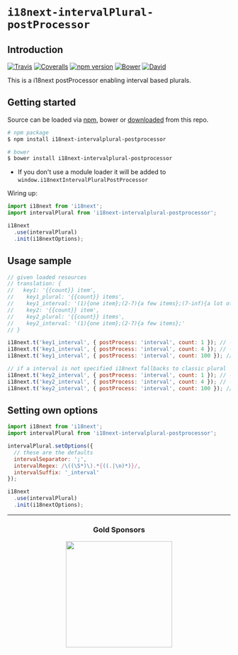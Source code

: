 # `i18next-intervalPlural-postProcessor`

## Introduction

[![Travis](https://img.shields.io/travis/i18next/i18next-intervalPlural-postProcessor/master.svg?style=flat-square)](https://travis-ci.org/i18next/i18next-intervalPlural-postProcessor)
[![Coveralls](https://img.shields.io/coveralls/i18next/i18next-intervalPlural-postProcessor/master.svg?style=flat-square)](https://coveralls.io/github/i18next/i18next-intervalPlural-postProcessor)
[![npm version](https://img.shields.io/npm/v/i18next-intervalplural-postprocessor.svg?style=flat-square)](https://www.npmjs.com/package/i18next-intervalplural-postprocessor)
[![Bower](https://img.shields.io/bower/v/i18next-intervalplural-postprocessor.svg)]()
[![David](https://img.shields.io/david/i18next/i18next-intervalPlural-postProcessor.svg?style=flat-square)](https://david-dm.org/i18next/i18next-intervalPlural-postProcessor)

This is a i18next postProcessor enabling interval based plurals.

## Getting started

Source can be loaded via [npm](https://www.npmjs.com/package/i18next-intervalplural-postprocessor), bower or [downloaded](https://github.com/i18next/i18next-intervalPlural-postProcessor/blob/master/i18nextIntervalPluralPostProcessor.min.js) from this repo.

```sh
# npm package
$ npm install i18next-intervalplural-postprocessor

# bower
$ bower install i18next-intervalplural-postprocessor
```

- If you don't use a module loader it will be added to `window.i18nextIntervalPluralPostProcessor`

Wiring up:

```js
import i18next from 'i18next';
import intervalPlural from 'i18next-intervalplural-postprocessor';

i18next
  .use(intervalPlural)
  .init(i18nextOptions);
```

## Usage sample

```js
// given loaded resources
// translation: {
//   key1: '{{count}} item',
//    key1_plural: '{{count}} items',
//    key1_interval: '(1){one item};(2-7){a few items};(7-inf){a lot of items};',
//    key2: '{{count}} item',
//    key2_plural: '{{count}} items',
//    key2_interval: '(1){one item};(2-7){a few items};'
// }

i18next.t('key1_interval', { postProcess: 'interval', count: 1 }); // -> one item
i18next.t('key1_interval', { postProcess: 'interval', count: 4 }); // -> a few items
i18next.t('key1_interval', { postProcess: 'interval', count: 100 }); // -> a lot of items

// if a interval is not specified i18next fallbacks to classic plural
i18next.t('key2_interval', { postProcess: 'interval', count: 1 }); // -> one item
i18next.t('key2_interval', { postProcess: 'interval', count: 4 }); // -> a few items
i18next.t('key2_interval', { postProcess: 'interval', count: 100 }); // -> 100 items
```

## Setting own options

```js
import i18next from 'i18next';
import intervalPlural from 'i18next-intervalplural-postprocessor';

intervalPlural.setOptions({
  // these are the defaults
  intervalSeparator: ';',
  intervalRegex: /\((\S*)\).*{((.|\n)*)}/,
  intervalSuffix: '_interval'
});

i18next
  .use(intervalPlural)
  .init(i18nextOptions);
```

---

<h3 align="center">Gold Sponsors</h3>

<p align="center">
  <a href="https://locize.com/" target="_blank">
    <img src="https://raw.githubusercontent.com/i18next/i18next/master/assets/locize_sponsor_240.gif" width="240px">
  </a>
</p>

